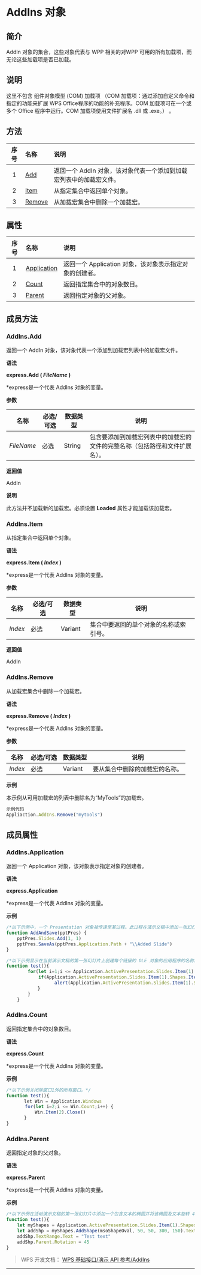 # AddIns 对象

## 简介

AddIn 对象的集合，这些对象代表与 WPP 相关的对WPP 可用的所有加载项，而无论这些加载项是否已加载。

## 说明

这里不包含 组件对象模型 (COM) 加载项 （COM 加载项：通过添加自定义命令和指定的功能来扩展 WPS Office程序的功能的补充程序。COM 加载项可在一个或多个 Office 程序中运行。COM 加载项使用文件扩展名 .dll 或 .exe。） 。

## 方法

| 序号 | 名称                     | 说明                                                                |
|:----:|:-------------------------|:--------------------------------------------------------------------|
|  1   | [Add](#AddIns.Add)       | 返回一个 AddIn 对象，该对象代表一个添加到加载宏列表中的加载宏文件。 |
|  2   | [Item](#AddIns.Item)     | 从指定集合中返回单个对象。                                          |
|  3   | [Remove](#AddIns.Remove) | 从加载宏集合中删除一个加载宏。                                      |

## 属性

| 序号 | 名称                               | 说明                                                    |
|:----:|:-----------------------------------|:--------------------------------------------------------|
|  1   | [Application](#AddIns.Application) | 返回一个 Application 对象，该对象表示指定对象的创建者。 |
|  2   | [Count](#AddIns.Count)             | 返回指定集合中的对象数目。                              |
|  3   | [Parent](#AddIns.Parent)           | 返回指定对象的父对象。                                  |

## 成员方法

### AddIns.Add

返回一个 AddIn 对象，该对象代表一个添加到加载宏列表中的加载宏文件。

**语法**

**express.Add ( *FileName* )**

\*express是一个代表 AddIns 对象的变量。

**参数**

| 名称       | 必选/可选 | 数据类型 | 说明                                                                       |
|------------|-----------|----------|----------------------------------------------------------------------------|
| *FileName* | 必选      | String   | 包含要添加到加载宏列表中的加载宏的文件的完整名称（包括路径和文件扩展名）。 |

**返回值**

AddIn

**说明**

此方法并不加载新的加载宏。必须设置 **Loaded** 属性才能加载该加载宏。

### AddIns.Item

从指定集合中返回单个对象。

**语法**

**express.Item ( *Index* )**

\*express是一个代表 AddIns 对象的变量。

**参数**

| 名称    | 必选/可选 | 数据类型 | 说明                                   |
|---------|-----------|----------|----------------------------------------|
| *Index* | 必选      | Variant  | 集合中要返回的单个对象的名称或索引号。 |

**返回值**

AddIn

### AddIns.Remove

从加载宏集合中删除一个加载宏。

**语法**

**express.Remove ( *Index* )**

\*express是一个代表 AddIns 对象的变量。

**参数**

| 名称    | 必选/可选 | 数据类型 | 说明                           |
|---------|-----------|----------|--------------------------------|
| *Index* | 必选      | Variant  | 要从集合中删除的加载宏的名称。 |

**示例**

本示例从可用加载宏的列表中删除名为“MyTools”的加载宏。

``` JavaScript
示例代码 
Appliaction.AddIns.Remove("mytools")
```

## 成员属性

### AddIns.Application

返回一个 Application 对象，该对象表示指定对象的创建者。

**语法**

**express.Application**

\*express是一个代表 AddIns 对象的变量。

**示例**

``` JavaScript
/*以下示例中，一个 Presentation 对象被传递至某过程。此过程在演示文稿中添加一张幻灯片，然后将该演示文稿保存在运行 WPP 的文件夹中。*/
function AddAndSave(pptPres) {
    pptPres.Slides.Add(1, 1)
    pptPres.SaveAs(pptPres.Application.Path + "\\Added Slide")
}
```

``` JavaScript
/*以下示例显示在当前演示文稿的第一张幻灯片上创建每个链接的 OLE 对象的应用程序的名称。*/
function test(){
        for(let i=1;i <= Application.ActivePresentation.Slides.Item(1).Shapes.Count;i++) {
            if(Application.ActivePresentation.Slides.Item(1).Shapes.Item(i).Type == msoLinkedOLEObject) {
             　　　alert(Application.ActivePresentation.Slides.Item(1).Shapes.Item(i).OLEFormat.Application.Name)
          　}
        }
    }
```

### AddIns.Count

返回指定集合中的对象数目。

**语法**

**express.Count**

\*express是一个代表 AddIns 对象的变量。

**示例**

``` JavaScript
/*以下示例关闭除窗口1外的所有窗口。*/
function test(){
　　　　let Win = Application.Windows
       for(let i=2;i <= Win.Count;i++) {
　　　　    Win.Item(2).Close()
　　　　}
}
```

### AddIns.Parent

返回指定对象的父对象。

**语法**

**express.Parent**

\*express是一个代表 AddIns 对象的变量。

**示例**

``` JavaScript
/*以下示例在活动演示文稿的第一张幻灯片中添加一个包含文本的椭圆并将该椭圆及文本旋转 45 度。文本框的父对象就是包含文本的 Shape 对象。*/
function test(){
    let myShapes = Application.ActivePresentation.Slides.Item(1).Shapes
    let addShp = myShapes.AddShape(msoShapeOval, 50, 50, 300, 150).TextFrame
    addShp.TextRange.Text = "Test text"
    addShp.Parent.Rotation = 45
}
```

> WPS 开发文档： [WPS 基础接口/演示 API 参考/AddIns](https://qn.cache.wpscdn.cn/encs/doc/office_v19/index.htm)

------------------------------------------------------------------------
